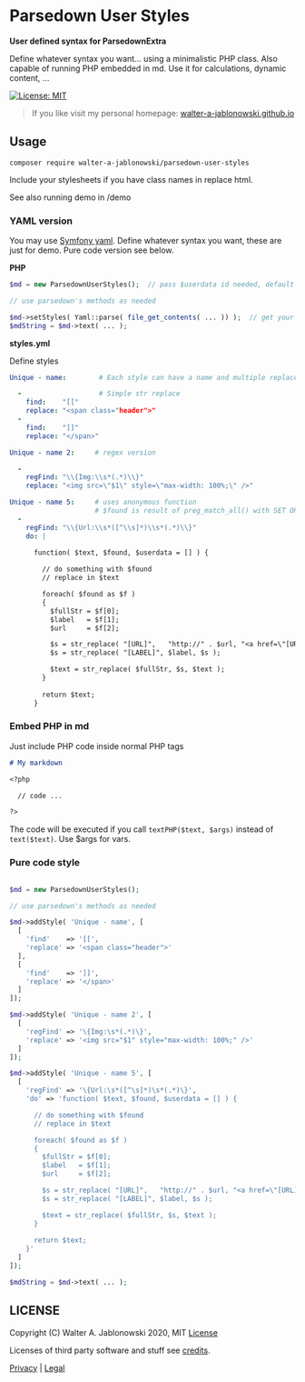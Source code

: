 # Parsedown User Styles

**User defined syntax for ParsedownExtra**

Define whatever syntax you want... using a minimalistic PHP class. Also capable of running PHP embedded in md. Use it for calculations, dynamic content, ...

[![License: MIT](https://img.shields.io/badge/License-MIT-yellow.svg)](https://opensource.org/licenses/MIT)

> If you like visit my personal homepage: [walter-a-jablonowski.github.io](https://walter-a-jablonowski.github.io)


## Usage

```
composer require walter-a-jablonowski/parsedown-user-styles
```

Include your stylesheets if you have class names in replace html.

See also running demo in /demo


### YAML version

You may use [Symfony yaml](https://symfony.com/doc/current/components/yaml). Define whatever syntax you want, these are just for demo.
Pure code version see below.

**PHP**

```php
$md = new ParsedownUserStyles();  // pass $userdata id needed, default is []

// use parsedown's methods as needed

$md->setStyles( Yaml::parse( file_get_contents( ... )) );  // get your styles.yml
$mdString = $md->text( ... );
```

**styles.yml**

Define styles

```yaml
Unique - name:        # Each style can have a name and multiple replacements

  -                   # Simple str replace
    find:    "[["
    replace: "<span class="header">"
  -
    find:    "]]"
    replace: "</span>"

Unique - name 2:     # regex version

  -
    regFind: "\\{Img:\\s*(.*)\\}"
    replace: "<img src=\"$1\" style=\"max-width: 100%;\" />"

Unique - name 5:     # uses anonymous function
                     # $found is result of preg_match_all() with SET ORDER (no OFFSET CAPTURE)
  -
    regFind: "\\{Url:\\s*([^\\s]*)\\s*(.*)\\}"
    do: |
    
      function( $text, $found, $userdata = [] ) {

        // do something with $found
        // replace in $text

        foreach( $found as $f )
        {
          $fullStr = $f[0];
          $label   = $f[1];
          $url     = $f[2];

          $s = str_replace( "[URL]",   "http://" . $url, "<a href=\"[URL]\">[LABEL]</a>" );
          $s = str_replace( "[LABEL]", $label, $s );

          $text = str_replace( $fullStr, $s, $text );
        }
        
        return $text;
      }
```


### Embed PHP in md

Just include PHP code inside normal PHP tags

```markdown
# My markdown

<?php

  // code ...

?>
```

The code will be executed if you call `textPHP($text, $args)` instead of `text($text)`. Use $args for vars.


### Pure code style

```php

$md = new ParsedownUserStyles();

// use parsedown's methods as needed

$md->addStyle( 'Unique - name', [
  [
    'find'    => '[[',
    'replace' => '<span class="header">'
  ],
  [
    'find'    => ']]',
    'replace' => '</span>'
  ]
]);

$md->addStyle( 'Unique - name 2', [
  [
    'regFind' => '\{Img:\s*(.*)\}',
    'replace' => '<img src="$1" style="max-width: 100%;" />'
  ]
]);

$md->addStyle( 'Unique - name 5', [
  [
    'regFind' => '\{Url:\s*([^\s]*)\s*(.*)\}',
    'do' => 'function( $text, $found, $userdata = [] ) {

      // do something with $found
      // replace in $text

      foreach( $found as $f )
      {
        $fullStr = $f[0];
        $label   = $f[1];
        $url     = $f[2];

        $s = str_replace( "[URL]",   "http://" . $url, "<a href=\"[URL]\">[LABEL]</a>" );
        $s = str_replace( "[LABEL]", $label, $s );

        $text = str_replace( $fullStr, $s, $text );
      }
      
      return $text;
    }'
  ]
]);

$mdString = $md->text( ... );
```


## LICENSE

Copyright (C) Walter A. Jablonowski 2020, MIT [License](LICENSE)

Licenses of third party software and stuff see [credits](credits.md).


[Privacy](https://walter-a-jablonowski.github.io/privacy.html) | [Legal](https://walter-a-jablonowski.github.io/imprint.html)
